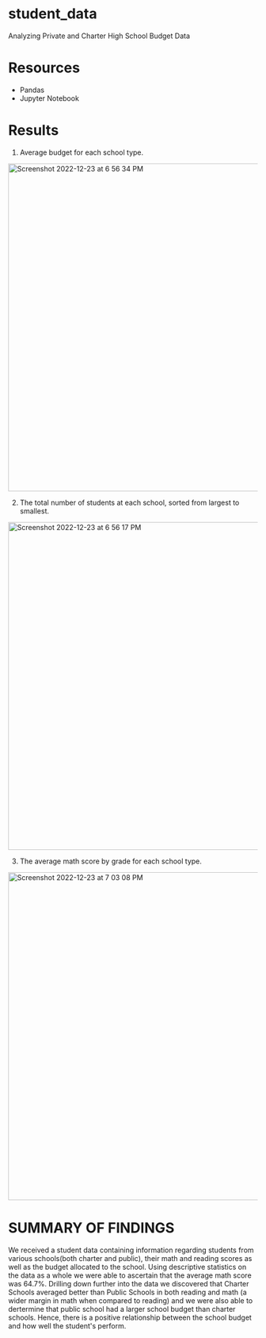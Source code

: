# student_data
Analyzing Private and Charter High School Budget Data

# Resources

* Pandas
* Jupyter Notebook


# Results

1. Average budget for each school type.
<img width="661" alt="Screenshot 2022-12-23 at 6 56 34 PM" src="https://user-images.githubusercontent.com/109445468/209416183-b537a699-612c-48e0-a125-532b2af80da2.png">

2. The total number of students at each school, sorted from largest to smallest. 
<img width="661" alt="Screenshot 2022-12-23 at 6 56 17 PM" src="https://user-images.githubusercontent.com/109445468/209416226-299ec78d-422c-49a9-b87b-b9417d79eb5a.png">

3. The average math score by grade for each school type.

<img width="661" alt="Screenshot 2022-12-23 at 7 03 08 PM" src="https://user-images.githubusercontent.com/109445468/209416272-985b8587-2cf2-4990-922b-8702befade88.png">


  
 # SUMMARY OF FINDINGS

We received a student data containing information regarding students from various schools(both charter and public), their math and reading scores as well as the budget allocated to the school. Using descriptive statistics on the data as a whole we were able to ascertain that the average math score was 64.7%. Drilling down further into the data we discovered that Charter Schools averaged better than Public Schools in both reading and math (a wider margin in math when compared to reading) and we were also able to dertermine that public school had a larger school budget than charter schools. Hence, there is a positive relationship between the school budget and how well the student's perform.
